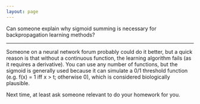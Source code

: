 ```yaml
---
layout: page
---
```


Can someone explain why sigmoid summing is necessary for backpropagation learning methods?

----

Someone on a neural network forum probably could do it better, but a quick reason is that without a continuous function, the learning algorithm fails (as it requires a derivative).  You can use any number of functions, but the sigmoid is generally used because it can simulate a 0/1 threshold function (e.g. f(x) = 1 iff x > t; otherwise 0), which is considered biologically plausible.

Next time, at least ask someone relevant to do your homework for you.
